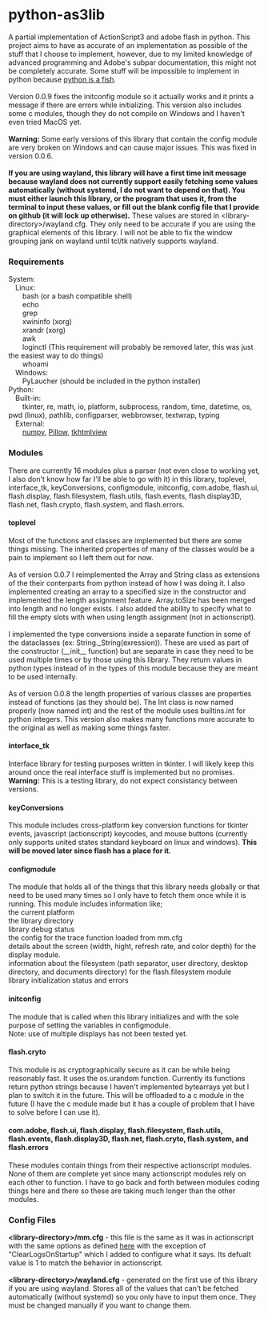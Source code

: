 <h1>python-as3lib</h1>
A partial implementation of ActionScript3 and adobe flash in python. This project aims to have as accurate of an implementation as possible of the stuff that I choose to implement, however, due to my limited knowledge of advanced programming and Adobe's subpar documentation, this might not be completely accurate. Some stuff will be impossible to implement in python because <a href="https://docs.python.org/3/glossary.html#term-global-interpreter-lock">python is a fish</a>.
<br><br>Version 0.0.9 fixes the initconfig module so it actually works and it prints a message if there are errors while initializing. This version also includes some c modules, though they do not compile on Windows and I haven't even tried MacOS yet.
<br><br><b>Warning:</b> Some early versions of this library that contain the config module are very broken on Windows and can cause major issues. This was fixed in version 0.0.6.
<br><br><b>If you are using wayland, this library will have a first time init message because wayland does not currently support easily fetching some values automatically (without systemd, I do not want to depend on that). You must either launch this library, or the program that uses it, from the terminal to input these values, or fill out the blank config file that I provide on github (it will lock up otherwise).</b> These values are stored in &lt;library-directory&gt;/wayland.cfg. They only need to be accurate if you are using the graphical elements of this library. I will not be able to fix the window grouping jank on wayland until tcl/tk natively supports wayland.
<h3>Requirements</h3>
System:
<br>&emsp;Linux:
<br>&emsp;&emsp;bash (or a bash compatible shell)
<br>&emsp;&emsp;echo
<br>&emsp;&emsp;grep
<br>&emsp;&emsp;xwininfo (xorg)
<br>&emsp;&emsp;xrandr (xorg)
<br>&emsp;&emsp;awk
<br>&emsp;&emsp;loginctl (This requirement will probably be removed later, this was just the easiest way to do things)
<br>&emsp;&emsp;whoami
<br>&emsp;Windows:
<br>&emsp;&emsp;PyLaucher (should be included in the python installer)
<br>Python:
<br>&emsp;Built-in:
<br>&emsp;&emsp;tkinter, re, math, io, platform, subprocess, random, time, datetime, os, pwd (linux), pathlib, configparser, webbrowser, textwrap, typing
<br>&emsp;External:
<br>&emsp;&emsp;<a href="https://pypi.org/project/numpy">numpy</a>, <a href="https://pypi.org/project/Pillow">Pillow</a>, <a href="https://pypi.org/project/tkhtmlview">tkhtmlview</a>
<h3>Modules</h3>
There are currently 16 modules plus a parser (not even close to working yet, I also don't know how far I'll be able to go with it) in this library, toplevel, interface_tk, keyConversions, configmodule, initconfig, com.adobe, flash.ui, flash.display, flash.filesystem, flash.utils, flash.events, flash.display3D, flash.net, flash.crypto, flash.system, and flash.errors.
<h4>toplevel</h4>
Most of the functions and classes are implemented but there are some things missing. The inherited properties of many of the classes would be a pain to implement so I left them out for now.
<br><br>As of version 0.0.7 I reimplemented the Array and String class as extensions of the their conterparts from python instead of how I was doing it. I also implemented creating an array to a specified size in the constructor and implemented the length assignment feature. Array.toSize has been merged into length and no longer exists. I also added the ability to specify what to fill the empty slots with when using length assignment (not in actionscript).
<br><br>I implemented the type conversions inside a separate function in some of the dataclasses (ex: String._String(exression)). These are used as part of the constructor (__init__ function) but are separate in case they need to be used multiple times or by those using this library. They return values in python types instead of in the types of this module because they are meant to be used internally.
<br><br>As of version 0.0.8 the length properties of various classes are properties instead of functions (as they should be). The Int class is now named properly (now named int) and the rest of the module uses builtins.int for python integers. This version also makes many functions more accurate to the original as well as making some things faster.
<h4>interface_tk</h4>
Interface library for testing purposes written in tkinter. I will likely keep this around once the real interface stuff is implemented but no promises.
<br><b>Warning:</b> This is a testing library, do not expect consistancy between versions.
<h4>keyConversions</h4>
This module includes cross-platform key conversion functions for tkinter events, javascript (actionscript) keycodes, and mouse buttons (currently only supports united states standard keyboard on linux and windows). <b>This will be moved later since flash has a place for it.</b>
<h4>configmodule</h4>
The module that holds all of the things that this library needs globally or that need to be used many times so I only have to fetch them once while it is running. This module includes information like;
<br>the current platform
<br>the library directory
<br>library debug status
<br>the config for the trace function loaded from mm.cfg
<br>details about the screen (width, hight, refresh rate, and color depth) for the display module.
<br>information about the filesystem (path separator, user directory, desktop directory, and documents directory) for the flash.filesystem module
<br>library initialization status and errors
<h4>initconfig</h4>
The module that is called when this library initializes and with the sole purpose of setting the variables in configmodule.
<br>Note: use of multiple displays has not been tested yet.
<h4>flash.cryto</h4>
This module is as cryptographically secure as it can be while being reasonably fast. It uses the os.urandom function. Currently its functions return python strings because I haven't implemented bytearrays yet but I plan to switch it in the future. This will be offloaded to a c module in the future (I have the c module made but it has a couple of problem that I have to solve before I can use it).
<h4>com.adobe, flash.ui, flash.display, flash.filesystem, flash.utils, flash.events, flash.display3D, flash.net, flash.cryto, flash.system, and flash.errors</h4>
These modules contain things from their respective actionscript modules. None of them are complete yet since many actionscript modules rely on each other to function. I have to go back and forth between modules coding things here and there so these are taking much longer than the other modules.
<h3>Config Files</h3>
<b>&lt;library-directory&gt;/mm.cfg</b> - this file is the same as it was in actionscript with the same options as defined <a href="https://web.archive.org/web/20180227100916/helpx.adobe.com/flash-player/kb/configure-debugger-version-flash-player.html">here</a> with the exception of "ClearLogsOnStartup" which I added to configure what it says. Its defualt value is 1 to match the behavior in actionscript.
<br><br><b>&lt;library-directory&gt;/wayland.cfg</b> - generated on the first use of this library if you are using wayland. Stores all of the values that can't be fetched automatically (without systemd) so you only have to input them once. They must be changed manually if you want to change them.
